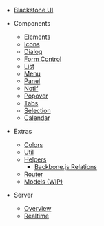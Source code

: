 * [Blackstone UI](/README.md)

* Components
    * [Elements](/elements/README.md)
    * [Icons](./icons.md)
    * [Dialog](/presenters/dialog/README.md)
    * [Form Control](/presenters/form-control/README.md)
    * [List](/presenters/list/README.md)
    * [Menu](/presenters/menu/README.md)
    * [Panel](/presenters/panel/README.md)
    * [Notif](/presenters/notif/README.md)
    * [Popover](/presenters/popover/README.md)
    * [Tabs](/presenters/tabs/README.md)
    * [Selection](/presenters/selection/README.md)
    * [Calendar](/presenters/cal/README.md)

* Extras
    * [Colors](./colors.md)
    * [Util](/util/README.md)
    * [Helpers](/helpers/README.md)
        * [Backbone.js Relations](/helpers/backbone/relations/README.md)
    * [Router](/router/README.md)
    * [Models (WIP)](/models/README.md)

* Server
    * [Overview](/server/README.md)
    * [Realtime](/server/realtime/README.md)